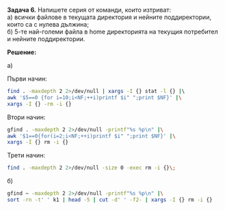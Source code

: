 **Задача 6.** Напишете серия от команди, които изтриват:<br>
а) всички файлове в текущата директория и нейните поддиректории, които са с нулева дължина;<br>
б) 5-те най-големи файла в home директорията на текущия потребител и нейните поддиректории.

**Решение:**

a)

Първи начин:

```sh
find . -maxdepth 2 2>/dev/null | xargs -I {} stat -l {} |\ 
awk '$5==0 {for i=10;i<NF;++i)printf $i" ";print $NF}' |\
xargs -I {} -rm -i {}
```

Втори начин:

```sh
gfind . -maxdepth 2 2>/dev/null -printf"%s %p\n" |\
awk '$1==0{for(i=2;i<NF;++i)printf $i" ";print $NF}' |\
xargs -I {} rm -i {}
```

Трети начин:

```sh
find . -maxdepth 2 2>/dev/null -size 0 -exec rm -i {}\;
```

б)

```sh
gfind ~ -maxdepth 2 2>/dev/null -printf"%s %p\n" |\
sort -rn -t' ' k1 | head -5 | cut -d' ' -f2- | xargs -I {} rm -i {} 
```
